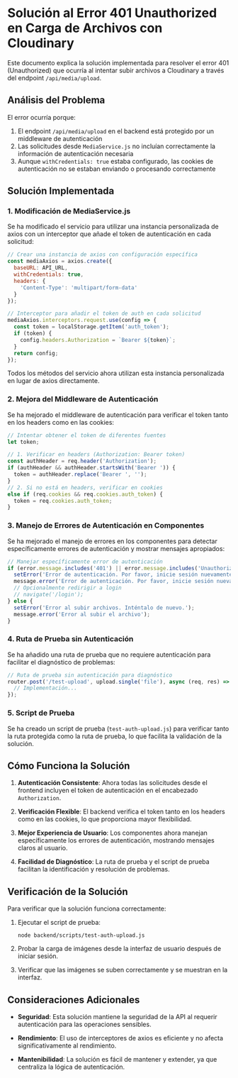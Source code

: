 # Solución al Error 401 Unauthorized en Carga de Archivos con Cloudinary

Este documento explica la solución implementada para resolver el error 401 (Unauthorized) que ocurría al intentar subir archivos a Cloudinary a través del endpoint `/api/media/upload`.

## Análisis del Problema

El error ocurría porque:

1. El endpoint `/api/media/upload` en el backend está protegido por un middleware de autenticación
2. Las solicitudes desde `MediaService.js` no incluían correctamente la información de autenticación necesaria
3. Aunque `withCredentials: true` estaba configurado, las cookies de autenticación no se estaban enviando o procesando correctamente

## Solución Implementada

### 1. Modificación de MediaService.js

Se ha modificado el servicio para utilizar una instancia personalizada de axios con un interceptor que añade el token de autenticación en cada solicitud:

```javascript
// Crear una instancia de axios con configuración específica
const mediaAxios = axios.create({
  baseURL: API_URL,
  withCredentials: true,
  headers: {
    'Content-Type': 'multipart/form-data'
  }
});

// Interceptor para añadir el token de auth en cada solicitud
mediaAxios.interceptors.request.use(config => {
  const token = localStorage.getItem('auth_token');
  if (token) {
    config.headers.Authorization = `Bearer ${token}`;
  }
  return config;
});
```

Todos los métodos del servicio ahora utilizan esta instancia personalizada en lugar de axios directamente.

### 2. Mejora del Middleware de Autenticación

Se ha mejorado el middleware de autenticación para verificar el token tanto en los headers como en las cookies:

```javascript
// Intentar obtener el token de diferentes fuentes
let token;

// 1. Verificar en headers (Authorization: Bearer token)
const authHeader = req.header('Authorization');
if (authHeader && authHeader.startsWith('Bearer ')) {
  token = authHeader.replace('Bearer ', '');
} 
// 2. Si no está en headers, verificar en cookies
else if (req.cookies && req.cookies.auth_token) {
  token = req.cookies.auth_token;
}
```

### 3. Manejo de Errores de Autenticación en Componentes

Se ha mejorado el manejo de errores en los componentes para detectar específicamente errores de autenticación y mostrar mensajes apropiados:

```javascript
// Manejar específicamente error de autenticación
if (error.message.includes('401') || error.message.includes('Unauthorized')) {
  setError('Error de autenticación. Por favor, inicie sesión nuevamente.');
  message.error('Error de autenticación. Por favor, inicie sesión nuevamente.');
  // Opcionalmente redirigir a login
  // navigate('/login');
} else {
  setError('Error al subir archivos. Inténtalo de nuevo.');
  message.error('Error al subir el archivo');
}
```

### 4. Ruta de Prueba sin Autenticación

Se ha añadido una ruta de prueba que no requiere autenticación para facilitar el diagnóstico de problemas:

```javascript
// Ruta de prueba sin autenticación para diagnóstico
router.post('/test-upload', upload.single('file'), async (req, res) => {
  // Implementación...
});
```

### 5. Script de Prueba

Se ha creado un script de prueba (`test-auth-upload.js`) para verificar tanto la ruta protegida como la ruta de prueba, lo que facilita la validación de la solución.

## Cómo Funciona la Solución

1. **Autenticación Consistente**: Ahora todas las solicitudes desde el frontend incluyen el token de autenticación en el encabezado `Authorization`.

2. **Verificación Flexible**: El backend verifica el token tanto en los headers como en las cookies, lo que proporciona mayor flexibilidad.

3. **Mejor Experiencia de Usuario**: Los componentes ahora manejan específicamente los errores de autenticación, mostrando mensajes claros al usuario.

4. **Facilidad de Diagnóstico**: La ruta de prueba y el script de prueba facilitan la identificación y resolución de problemas.

## Verificación de la Solución

Para verificar que la solución funciona correctamente:

1. Ejecutar el script de prueba:
   ```
   node backend/scripts/test-auth-upload.js
   ```

2. Probar la carga de imágenes desde la interfaz de usuario después de iniciar sesión.

3. Verificar que las imágenes se suben correctamente y se muestran en la interfaz.

## Consideraciones Adicionales

- **Seguridad**: Esta solución mantiene la seguridad de la API al requerir autenticación para las operaciones sensibles.
  
- **Rendimiento**: El uso de interceptores de axios es eficiente y no afecta significativamente al rendimiento.
  
- **Mantenibilidad**: La solución es fácil de mantener y extender, ya que centraliza la lógica de autenticación.